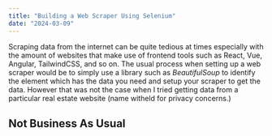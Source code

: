 ```yaml
---
title: "Building a Web Scraper Using Selenium"
date: "2024-03-09"
---
```


Scraping data from the internet can be quite tedious at times especially with the amount
of websites that make use of frontend tools such as React, Vue, Angular, TailwindCSS, and so on. The usual process when setting up a web scraper would be to simply use a library such as *BeautifulSoup* to identify the element which has the data you need and setup your scraper to get the data. However that was not the case when I tried getting data from a particular real estate website (name witheld for privacy concerns.)

## Not Business As Usual